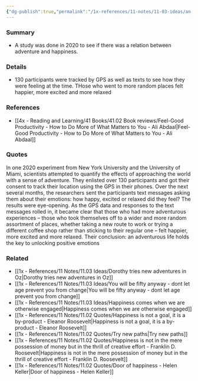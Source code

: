```yaml
---
{"dg-publish":true,"permalink":"/1x-references/11-notes/11-03-ideas/an-adventurous-life-is-a-happier-life/","title":"An adventurous life is a happier life","created":"2024-03-22T22:33:08.005+03:00","updated":"2024-03-22T22:36:31.279+03:00"}
---
```



### Summary
- A study was done in 2020 to see if there was a relation between adventure and happiness.

### Details
- 130 participants were tracked by GPS as well as texts to see how they were feeling at the time. THose who went to more random places felt happier, more excited and more relaxed

### References
- [[4x - Reading and Learning/41 Books/41.02 Book reviews/Feel-Good Productivity - How to Do More of What Matters to You - Ali Abdaal\|Feel-Good Productivity - How to Do More of What Matters to You - Ali Abdaal]]

### Quotes
In one 2020 experiment from New York University and the
University of Miami, scientists attempted to quantify the effects of approaching the world with a sense of adventure. They enlisted over 130 participants and got their consent to track their location using the GPS in their phones. Over the next several months, the researchers sent the participants text messages asking them about their emotions: how happy, excited or relaxed did they feel? The results were eye-opening. As the GPS data and responses to the text messages rolled in, it became clear that those who had more adventurous experiences – those who took themselves off to a wider and more random assortment of places, whether taking a new route to work or trying a different coffee shop rather than sticking to their regular one – felt happier, more excited and more relaxed. Their conclusion: an adventurous life holds the key to unlocking positive emotions

### Related
- [[1x - References/11 Notes/11.03 Ideas/Dorothy tries new adventures in Oz\|Dorothy tries new adventures in Oz]]
- [[1x - References/11 Notes/11.03 Ideas/You will be fifty anyway - dont let age prevent you from change\|You will be fifty anyway - dont let age prevent you from change]]
- [[1x - References/11 Notes/11.03 Ideas/Happiness comes when we are otherwise engaged\|Happiness comes when we are otherwise engaged]]
- [[1x - References/11 Notes/11.02 Quotes/Happiness is not a goal, it is a by-product - Eleanor Roosevelt\|Happiness is not a goal, it is a by-product - Eleanor Roosevelt]]
- [[1x - References/11 Notes/11.02 Quotes/Try new paths\|Try new paths]]
- [[1x - References/11 Notes/11.02 Quotes/Happiness is not in the mere possession of money but in the thrill of creative effort - Franklin D. Roosevelt\|Happiness is not in the mere possession of money but in the thrill of creative effort - Franklin D. Roosevelt]]
- [[1x - References/11 Notes/11.02 Quotes/Door of happiness - Helen Keller\|Door of happiness - Helen Keller]]